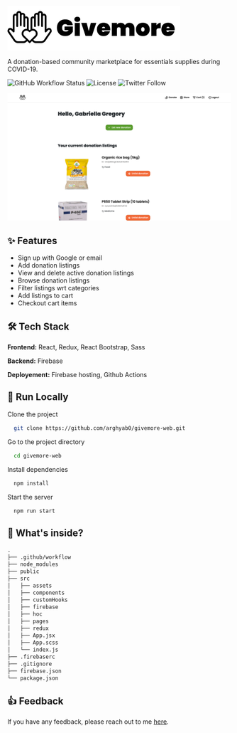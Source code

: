 
![Logo](https://raw.githubusercontent.com/arghyab0/givemore-web/main/src/assets/brand-logo-full.png)

A donation-based community marketplace for essentials supplies during COVID-19.


![GitHub Workflow Status](https://img.shields.io/github/workflow/status/arghyab0/givemore-web/Deploy%20to%20Firebase%20Hosting%20on%20merge?style=flat-square)
![License](https://img.shields.io/badge/license-MIT-green?style=flat-square)
![Twitter Follow](https://img.shields.io/twitter/follow/arghyab0?style=flat-square)


![App Screenshot](https://raw.githubusercontent.com/arghyab0/givemore-web/main/src/assets/project-screenshot.png)


## ✨ Features

- Sign up with Google or email 
- Add donation listings 
- View and delete active donation listings 
- Browse donation listings 
- Filter listings wrt categories 
- Add listings to cart 
- Checkout cart items

  
## 🛠 Tech Stack

**Frontend:** React, Redux, React Bootstrap, Sass

**Backend:** Firebase

**Deployement:** Firebase hosting, Github Actions


  
## 🚀 Run Locally

Clone the project

```bash
  git clone https://github.com/arghyab0/givemore-web.git
```

Go to the project directory

```bash
  cd givemore-web
```

Install dependencies

```bash
  npm install
```

Start the server

```bash
  npm run start
```

  
## 📂 What's inside?

```
.
├── .github/workflow
├── node_modules
├── public
├── src
│   ├── assets
│   ├── components
│   ├── customHooks
│   ├── firebase
│   ├── hoc
│   ├── pages
│   ├── redux
│   ├── App.jsx
│   ├── App.scss
│   └── index.js
├── .firebaserc
├── .gitignore
├── firebase.json
└── package.json
```
  
## 👍 Feedback

If you have any feedback, please reach out to me [here](https://arghyabiswas.me/contact).

